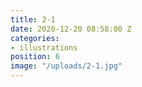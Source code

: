 ```yaml
---
title: 2-1
date: 2020-12-20 08:58:00 Z
categories:
- illustrations
position: 6
image: "/uploads/2-1.jpg"
---
```


